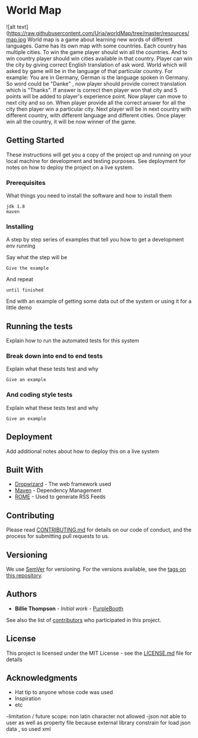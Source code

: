 
# World Map
![alt text](https://raw.githubusercontent.com/Urja/worldMap/tree/master/resources/map.jpg
World map is a game about learning new words of different languages.
Game has its own map with some countries.
Each country has multiple cities.
To win the game player should win all the countries.
And to win country player should win cities available in that country.
Player can win the city by giving correct English translation of ask word.
World which will asked by game will be in the language of that particular country.
For example: You are in Germany, German is the language spoken in Germany.
So word could be "Danke" , now player should provide correct translation which is "Thanks".
If answer is correct then player won that city and 5 points will be added to player's experience point.
Now player can move to next city and so on.
When player provide all the correct answer for all the city then player win a particular city.
Next player will be in next country with different country, with different language and different cities.
Once player win all the country, it will be now winner of the game. 

## Getting Started

These instructions will get you a copy of the project up and running on your local machine for development and testing purposes. See deployment for notes on how to deploy the project on a live system.

### Prerequisites

What things you need to install the software and how to install them

```
jdk 1.8
maven
```

### Installing

A step by step series of examples that tell you how to get a development env running

Say what the step will be

```
Give the example
```

And repeat

```
until finished
```

End with an example of getting some data out of the system or using it for a little demo

## Running the tests

Explain how to run the automated tests for this system

### Break down into end to end tests

Explain what these tests test and why

```
Give an example
```

### And coding style tests

Explain what these tests test and why

```
Give an example
```

## Deployment

Add additional notes about how to deploy this on a live system

## Built With

* [Dropwizard](http://www.dropwizard.io/1.0.2/docs/) - The web framework used
* [Maven](https://maven.apache.org/) - Dependency Management
* [ROME](https://rometools.github.io/rome/) - Used to generate RSS Feeds

## Contributing

Please read [CONTRIBUTING.md](https://gist.github.com/PurpleBooth/b24679402957c63ec426) for details on our code of conduct, and the process for submitting pull requests to us.

## Versioning

We use [SemVer](http://semver.org/) for versioning. For the versions available, see the [tags on this repository](https://github.com/your/project/tags). 

## Authors

* **Billie Thompson** - *Initial work* - [PurpleBooth](https://github.com/PurpleBooth)

See also the list of [contributors](https://github.com/your/project/contributors) who participated in this project.

## License

This project is licensed under the MIT License - see the [LICENSE.md](LICENSE.md) file for details

## Acknowledgments

* Hat tip to anyone whose code was used
* Inspiration
* etc









-limitation / future scope: non latin character not allowed
-json not able to user as well as property file because external library constrain for load json data , so used xml